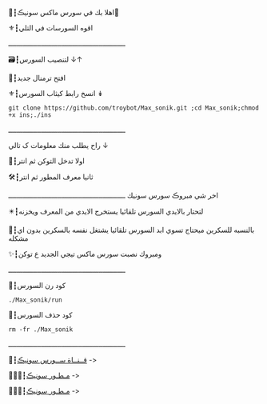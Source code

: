 📮┇اهلا بك في سورس ماكس سونيڪ🍃

⚜┇اقوه السورسات في التلي

ـــــــــــــــــــــــــــــــــــــــــــــــــــــــــ

🗃┇لتنصيب السورس ↓↑

💭┇افتح ترمنال جديد 

⚜┇انسخ رابط كيثاب السورس  ↡

`git clone https://github.com/troybot/Max_sonik.git ;cd Max_sonik;chmod +x ins;./ins`

ـــــــــــــــــــــــــــــــــــــــــــــــــــــــــ

راح يطلب منك معلومات ک تالي ↓

📮┇اولا تدخل التوكن ثم انتر

🛠┇ثانيا معرف المطور ثم انتر 

اخر شي مبروڪ سورس سونيك
ـــــــــــــــــــــــــــــــــــــــــــــــــــــــــ

✴️┇لتحتار بالايدي السورس تلقائيا يستخرج الايدي من المعرف ويخزنه 

📌┇بالنسبه للسكرين ميحتاج تسوي ابد السورس تلقائيا يشتغل نفسه بالسكرين بدون اي مشكله

✨┇ومبروك نصبت سورس ماكس تيجي الجديد ع توكن 

ـــــــــــــــــــــــــــــــــــــــــــــــــــــــــ

💭┇كود رن السورس 

`./Max_sonik/run`

💭┇كود حذف السورس 

`rm -fr ./Max_sonik`

ـــــــــــــــــــــــــــــــــــــــــــــــــــــــــ

📡┇[قــنــاة ســورس سونيڪ](https://t.me/T20QT) ->  

👨🏻‍✈️┇[مـطـور سونيڪ](https://t.me/Q2O10) ->

👨🏻‍✈️┇[مـطـور سونيڪ](https://t.me/Q2O10) ->  

